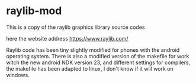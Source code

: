 # raylib-mod
This is a copy of the raylib graphics library source codes

here the website address https://www.raylib.com/

Raylib code has been tiny slightly modified for phones with the android operating system.
 There is also a modified version of the makefile for work witch the new android NDK version 23,
  and different settings for compilers, the makefile has been adapted to linux,
      I don't know if it will work on windows. 

